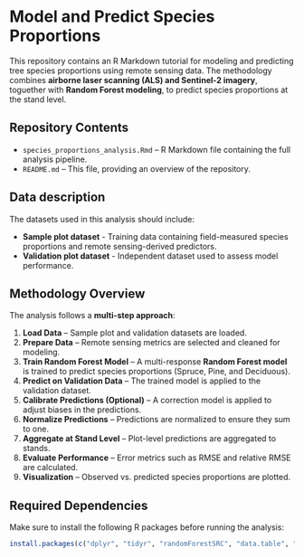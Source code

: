 # Model and Predict Species Proportions

This repository contains an R Markdown tutorial for modeling and predicting tree species proportions using remote sensing data. The methodology combines **airborne laser scanning (ALS) and Sentinel-2 imagery**, toguether with **Random Forest modeling**, to predict species proportions at the stand level.

## Repository Contents

- `species_proportions_analysis.Rmd` – R Markdown file containing the full analysis pipeline.
- `README.md` – This file, providing an overview of the repository.

## Data description

The datasets used in this analysis should include:
- **Sample plot dataset** - Training data containing field-measured species proportions and remote sensing-derived predictors.
- **Validation plot dataset** - Independent dataset used to assess model performance.

## Methodology Overview

The analysis follows a **multi-step approach**:

1. **Load Data** – Sample plot and validation datasets are loaded.
2. **Prepare Data** – Remote sensing metrics are selected and cleaned for modeling.
3. **Train Random Forest Model** – A multi-response **Random Forest model** is trained to predict species proportions (Spruce, Pine, and Deciduous).
4. **Predict on Validation Data** – The trained model is applied to the validation dataset.
5. **Calibrate Predictions (Optional)** – A correction model is applied to adjust biases in the predictions.
6. **Normalize Predictions** – Predictions are normalized to ensure they sum to one.
7. **Aggregate at Stand Level** – Plot-level predictions are aggregated to stands.
8. **Evaluate Performance** – Error metrics such as RMSE and relative RMSE are calculated.
9. **Visualization** – Observed vs. predicted species proportions are plotted.

## Required Dependencies

Make sure to install the following R packages before running the analysis:

```r
install.packages(c("dplyr", "tidyr", "randomForestSRC", "data.table", "ggplot2"))
